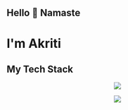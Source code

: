 ## Hello 🙏 Namaste
# I'm Akriti

## My Tech Stack
<p align="center">
    <img src="https://skillicons.dev/icons?i=react,js,html,css,tailwind,d3,angular" />
</p>
<p align="center">
    <img src="https://skillicons.dev/icons?i=nodejs,python,graphql,mongodb,postman,postgres" />
</p>

<!--
**AkritiGhosh/AkritiGhosh** is a ✨ _special_ ✨ repository because its `README.md` (this file) appears on your GitHub profile.

Here are some ideas to get you started:

- 🔭 I’m currently working on ...
- 🌱 I’m currently learning ...
- 👯 I’m looking to collaborate on ...
- 🤔 I’m looking for help with ...
- 💬 Ask me about ...
- 📫 How to reach me: ...
- 😄 Pronouns: ...
- ⚡ Fun fact: ...
-->
